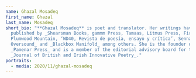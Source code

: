 ```yaml
---
name: Ghazal Mosadeq
first_name: Ghazal
last_name: Mosadeq
short_bio: "**Ghazal Mosadeq** is poet and translator. Her writings have been
  published by _Shearsman Books, gammm Press, Tamaas, Litmus Press, Firmament,
  Plumwood Mountain, ‘WD40, Revista de poesía, ensayo y crítica’, Senna Hoy,
  Oversound_ and _Blackbox Manifold_ among others. She is the founder of
  _Pamenar Press_ and is a member of the editorial advisory board for the
  _Journal of British and Irish Innovative Poetry_."
portraits:
  - media: 2020/11/ghazal-mosadeq
---
```

